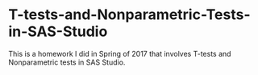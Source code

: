 # T-tests-and-Nonparametric-Tests-in-SAS-Studio
This is a homework I did in Spring of 2017 that involves T-tests and Nonparametric tests in SAS Studio. 
